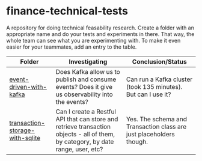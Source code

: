 # finance-technical-tests

A repository for doing technical feasability research. 
Create a folder with an appropriate name and do your tests and experiments in there. That way, the whole team can see what you are experimenting with. To make it even easier for your teammates, add an entry to the table.


| Folder | Investigating | Conclusion/Status |
| ------ | ------ | ------ |
|   [event-driven-with-kafka](event-driven-with-kafka/README.md)| Does Kafka allow us to publish and consume events? Does it give us observability into the events? | Can run a Kafka cluster (took 135 minutes). But can I use it? |
| [transaction-storage-with-sqlite](transaction-storage-with-sqlite/README.md) | Can I create a Restful API that can store and retrieve transaction objects - all of them, by category, by date range, user, etc? | Yes. The schema and Transaction class are just placeholders though.|
